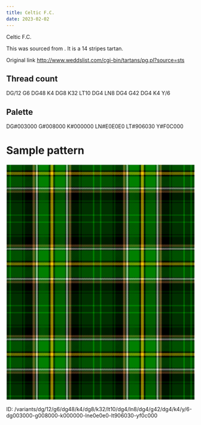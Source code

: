 ```yaml
---
title: Celtic F.C.
date: 2023-02-02
---
```

Celtic F.C.

This was sourced from <no value>.  It is a 14 stripes tartan.

Original link http://www.weddslist.com/cgi-bin/tartans/pg.pl?source=sts

## Thread count
DG/12 G6 DG48 K4 DG8 K32 LT10 DG4 LN8 DG4 G42 DG4 K4 Y/6

## Palette
DG#003000 G#008000 K#000000 LN#E0E0E0 LT#906030 Y#F0C000

# Sample pattern

![Tartan detail](tartan.png "DG/12 G6 DG48 K4 DG8 K32 LT10 DG4 LN8 DG4 G42 DG4 K4 Y/6 tartan")

ID: /variants/dg/12/g6/dg48/k4/dg8/k32/lt10/dg4/ln8/dg4/g42/dg4/k4/y/6-dg003000-g008000-k000000-lne0e0e0-lt906030-yf0c000